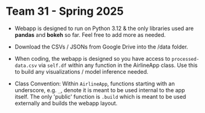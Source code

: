 # Team 31 - Spring 2025

* Webapp is designed to run on Python 3.12 & the only libraries used are **pandas** and **bokeh** so far. Feel free to add more as needed.

* Download the CSVs / JSONs from Google Drive into the /data folder.
  
* When coding, the webapp is designed so you have access to `processed-data.csv` via `self.df` within any function in the AirlineApp class. Use this to build any visualizations / model inference needed.

* Class Convention: Within `AirlineApp`, functions starting with an underscore, e.g. `_`, denote it is meant to be used internal to the app itself. The only 'public' function is `.build` which is meant to be used externally and builds the webapp layout. 